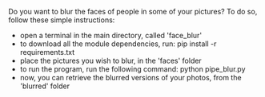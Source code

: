 Do you want to blur the faces of people in some of your pictures?
To do so, follow these simple instructions:
- open a terminal in the main directory, called 'face_blur'
- to download all the module dependencies, run: pip install -r requirements.txt
- place the pictures you wish to blur, in the 'faces' folder 
- to run the program, run the following command: python pipe_blur.py
- now, you can retrieve the blurred versions of your photos, from the 'blurred' folder 
